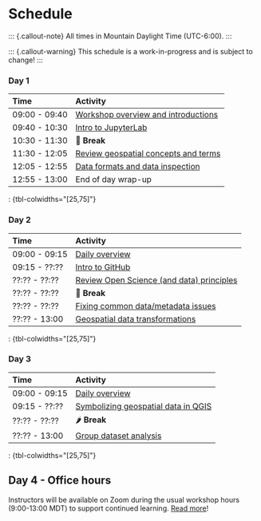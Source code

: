 # Schedule

::: {.callout-note}
All times in Mountain Daylight Time (UTC-6:00).
:::

::: {.callout-warning}
This schedule is a work-in-progress and is subject to change!
:::


### Day 1

| Time          | Activity         |
| :------------ | :--------------- |
| 09:00 - 09:40 | [Workshop overview and introductions](materials.md#day-1-overview) |
| 09:40 - 10:30 | [Intro to JupyterLab](materials.md#intro-to-jupyterlab) |
| 10:30 - 11:30 | 🥙 **Break** |
| 11:30 - 12:05 | [Review geospatial concepts and terms](materials.md#review-geospatial-concepts-and-terms) |
| 12:05 - 12:55 | [Data formats and data inspection](materials.md#data-formats-and-data-inspection) |
| 12:55 - 13:00 | End of day wrap-up |

: {tbl-colwidths="[25,75]"}


### Day 2

| Time          | Activity         |
| :------------ | :--------------- |
| 09:00 - 09:15 | [Daily overview](materials.md#day-2-overview) |
| 09:15 - ??:?? | [Intro to GitHub](materials.md#intro-to-github) |
| ??:?? - ??:?? | [Review Open Science (and data) principles](materials.md#review-open-science-and-data-principles) |
| ??:?? - ??:?? | 🍜 **Break** |
| ??:?? - ??:?? | [Fixing common data/metadata issues](materials.md#fixing-common-datametadata-issues) |
| ??:?? - 13:00 | [Geospatial data transformations](materials.md#geospatial-data-transformations) |

: {tbl-colwidths="[25,75]"}

<!-- TODO:
* Homework? Think about how you could perform an analysis with your chosen dataset
* Is the lecture/discussion part of the morning too long? Can we break it up with
  exercises?
-->


### Day 3

| Time          | Activity         |
| :------------ | :--------------- |
| 09:00 - 09:15 | [Daily overview](materials.md#day-3-overview) |
| 09:15 - ??:?? | [Symbolizing geospatial data in QGIS](materials.md#symbolizing-geospatial-data-in-qgis) |
| ??:?? - ??:?? | 🌶️ **Break** |
| ??:?? - 13:00 | [Group dataset analysis](materials.md#group-dataset-analysis) |

: {tbl-colwidths="[25,75]"}


## Day 4 - Office hours

Instructors will be available on Zoom during the usual workshop hours (9:00-13:00 MDT)
to support continued learning. [Read more](materials.md#office-hours)!
